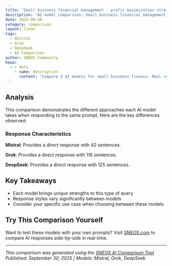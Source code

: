 ```yaml
---
title: "Small business financial management - profit maximization strategies"
description: "AI model comparison: Small business financial management - profit maximization strategies..."
date: 2025-09-30
category: comparison
layout: Clean
tags:
  - Mistral
  - Grok
  - DeepSeek
  - AI Comparison
author: SNEOS Community
head:
  - - meta
    - name: description
      content: "Compare 3 AI models for small business finance. Real responses from Mistral, Grok, DeepSeek with detailed analysis."
---
```


<ChatComparison
  title="Small business financial management - profit maximization strategies"
  prompt="Small business financial management - profit maximization strategies"
  :responses='{
    "Mistral": "Effective financial management is crucial for small businesses aiming to maximize profits. Here are some strategies to help you achieve this:\n\n1. **Understand Your Costs:**\n   - **Fixed Costs:** These include rent, salaries, insurance, etc.\n   - **Variable Costs:** These depend on production or sales volume, such as raw materials and packaging.\n   - **Break-Even Point:** Know when your total revenue equals your total cost.\n\n2. **Set Clear Financial Goals:**\n   - Establish specific, measurable, achievable, relevant, and time-bound (SMART) financial goals.\n   - Monitor these goals regularly to stay on track.\n\n3. **Budgeting and Forecasting:**\n   - Create a detailed budget to allocate resources effectively.\n   - Forecast future sales and expenses to anticipate cash flow needs.\n\n4. **Improve Revenue:**\n   - **Increase Sales:** Attract new customers, retain existing ones, and encourage repeat business.\n   - **Diversify Revenue Streams:** Explore new products, services, or markets.\n   - **Pricing Strategy:** Price your products or services appropriately to maximize profits.\n\n5. **Control Expenses:**\n   - **Reduce Variable Costs:** Negotiate better terms with suppliers, improve operational efficiency, and minimize waste.\n   - **Review Fixed Costs:** Consider downsizing office space, negotiating lower rent, or reducing administrative costs.\n   - **Outsource Non-Core Functions:** Outsourcing can save costs and allow you to focus on your core business.\n\n6. **Inventory Management:**\n   - Maintain optimal inventory levels to avoid tying up too much capital in stock.\n   - Implement a just-in-time (JIT) inventory system to improve efficiency and reduce waste.\n\n7. **Cash Flow Management:**\n   - Monitor and project your cash flow to ensure you always have sufficient funds to meet your obligations.\n   - Encourage prompt payment from customers and negotiate favorable payment terms with suppliers.\n\n8. **Debt Management:**\n   - Use debt strategically to finance growth, but avoid taking on too much debt.\n   - Prioritize paying off high-interest debts first.\n\n9. **Tax Planning:**\n   - Take advantage of tax deductions, credits, and incentives.\n   - Consult with a tax professional to ensure you\u0027re minimizing your tax liability.\n\n10. **Regularly Review and Analyze Financial Statements:**\n    - Income Statement: Shows your revenues, expenses, and profits.\n    - Balance Sheet: Provides a snapshot of your business\u0027s financial health.\n    - Cash Flow Statement: Tracks the flow of cash in and out of your business.\n\n11. **Invest in Technology:**\n    - Automate processes to improve efficiency and reduce errors.\n    - Use accounting software to track and manage your finances.\n\n12. **Continuous Learning and Adaptation:**\n    - Stay informed about industry trends and best practices.\n    - Be open to adapting your strategies based on changes in the market or your business.\n\nBy implementing these strategies, you\u0027ll be well on your way to maximizing your small business\u0027s profits.",
    "Grok": "Profit maximization is a key goal for small businesses, as it ensures sustainability, growth, and competitiveness. Effective financial management is the foundation for achieving this goal. Below are some practical profit maximization strategies tailored for small businesses, focusing on revenue growth, cost control, and operational efficiency.\n\n---\n\n### 1. Revenue Growth Strategies\nIncreasing income is a direct way to boost profits. Focus on strategies to attract more customers, increase sales, and diversify income streams.\n\n- **Understand Your Market and Customers**:\n  - Conduct market research to identify customer needs, preferences, and trends.\n  - Segment your customer base and tailor products/services to specific groups.\n  - Use customer feedback to improve offerings and build loyalty.\n\n- **Optimize Pricing Strategies**:\n  - Analyze competitors\u2019 pricing to ensure your prices are competitive yet profitable.\n  - Implement dynamic pricing or value-based pricing (charging based on perceived value rather than cost).\n  - Avoid frequent discounts that erode profit margins; instead, offer bundled deals or loyalty programs.\n\n- **Expand Sales Channels**:\n  - Leverage online platforms (e-commerce, social media, marketplaces like Amazon or Etsy) to reach a broader audience.\n  - Partner with local businesses or distributors to increase market reach.\n  - Explore new markets or demographics to diversify your customer base.\n\n- **Upsell and Cross-Sell**:\n  - Train staff to suggest complementary products or upgrades to customers.\n  - Use email marketing or point-of-sale prompts to recommend additional purchases.\n\n- **Diversify Revenue Streams**:\n  - Introduce new products or services that align with your core business.\n  - Explore subscription models, memberships, or recurring revenue opportunities.\n  - Offer seasonal or limited-time promotions to create urgency and boost sales.\n\n---\n\n### 2. Cost Control and Expense Management\nReducing unnecessary expenses without compromising quality is essential for profit maximization.\n\n- **Track and Analyze Expenses**:\n  - Use accounting software (e.g., QuickBooks, Xero) to monitor cash flow and categorize expenses.\n  - Identify high-cost areas and evaluate if they are necessary or can be reduced.\n  - Review monthly financial statements to spot trends or anomalies.\n\n- **Negotiate with Suppliers**:\n  - Build strong relationships with vendors to negotiate better prices or bulk discounts.\n  - Compare supplier quotes regularly to ensure you\u2019re getting the best deal.\n  - Consider long-term contracts for stable pricing if it benefits your cash flow.\n\n- **Minimize Overhead Costs**:\n  - Switch to energy-efficient equipment or practices to reduce utility bills.\n  - Embrace remote work or hybrid models to save on office space and related expenses.\n  - Outsource non-core activities (e.g., accounting, IT support) if it\u2019s more cost-effective than hiring in-house.\n\n- **Control Inventory Costs**:\n  - Use just-in-time (JIT) inventory management to avoid overstocking and reduce storage costs.\n  - Track slow-moving inventory and offer discounts to clear it out.\n  - Implement inventory tracking systems to prevent theft or loss.\n\n- **Reduce Waste and Inefficiencies**:\n  - Streamline processes to eliminate redundant steps or tasks.\n  - Train employees to handle resources efficiently and minimize errors.\n  - Recycle or repurpose materials where possible to cut costs.\n\n---\n\n### 3. Operational Efficiency\nImproving how your business operates can significantly impact profitability by saving time, reducing costs, and increasing output.\n\n- **Automate Processes**:\n  - Invest in affordable technology to automate repetitive tasks (e.g., invoicing, payroll, customer service chatbots).\n  - Use Customer Relationship Management (CRM) tools to streamline sales and marketing efforts.\n  - Automate social media posting or email campaigns to save time on marketing.\n\n- **Improve Productivity**:\n  - Provide training and tools to help employees work more effectively.\n  - Set clear goals and performance metrics to keep staff focused.\n  - Delegate tasks appropriately to avoid overloading key team members.\n\n- **Focus on High-Margin Products/Services**:\n  - Identify which products or services generate the highest profit margins.\n  - Allocate more resources (marketing, inventory) to high-margin items and phase out low-performing ones.\n  - Analyze sales data to understand which offerings are most profitable.\n\n- **Streamline Supply Chain**:\n  - Work with local suppliers to reduce shipping times and costs.\n  - Optimize delivery routes or schedules to save on transportation expenses.\n  - Build contingency plans to avoid disruptions in the supply chain.\n\n---\n\n### 4. Financial Planning and Analysis\nStrategic financial management helps small businesses make informed decisions to maximize profits.\n\n- **Set Clear Financial Goals**:\n  - Define realistic short-term and long-term profit targets.\n  - Break down goals into actionable steps (e.g., increasing sales by 10% in six months).\n  - Regularly review progress and adjust strategies as needed.\n\n- **Create and Follow a Budget**:\n  - Develop a detailed budget that accounts for fixed and variable costs.\n  - Allocate funds for growth initiatives (e.g., marketing campaigns, new equipment).\n  - Stick to the budget and avoid impulsive spending.\n\n- **Monitor Key Performance Indicators (KPIs)**:\n  - Track metrics like gross profit margin, net profit margin, and return on investment (ROI).\n  - Measure customer acquisition cost (CAC) and lifetime value (CLV) to ensure marketing efforts are profitable.\n  - Use KPIs to identify areas for improvement and make data-driven decisions.\n\n- **Manage Cash Flow**:\n  - Ensure you have enough liquidity to cover operational expenses during slow periods.\n  - Offer incentives for early customer payments to improve cash inflow.\n  - Delay non-essential purchases or negotiate payment terms with vendors to manage outflows.\n\n- **Reinvest Profits Wisely**:\n  - Reinvest a portion of profits into growth areas like marketing, product development, or technology.\n  - Avoid overextending financially by balancing reinvestment with building reserves.\n  - Consider debt financing only for high-ROI projects with clear payback timelines.\n\n---\n\n### 5. Marketing and Customer Retention\nMarketing efficiently and retaining customers are cost-effective ways to boost profits since acquiring new customers is often more expensive than retaining existing ones.\n\n- **Focus on Cost-Effective Marketing**:\n  - Use social media and content marketing (blogs, videos) to promote your business at low cost.\n  - Leverage word-of-mouth marketing by encouraging satisfied customers to leave reviews or refer others.\n  - Collaborate with influencers or other small businesses for affordable exposure.\n\n- **Build Customer Loyalty**:\n  - Implement loyalty programs or reward systems to encourage repeat purchases.\n  - Provide excellent customer service to create a positive experience.\n  - Engage customers through personalized emails or offers based on their purchase history.\n\n- **Analyze Marketing ROI**:\n  - Track the performance of marketing campaigns to see which channels yield the best results.\n  - Cut spending on low-performing campaigns and reinvest in high-impact ones.\n  - Use free or low-cost analytics tools (e.g., Google Analytics) to measure website traffic and conversions.\n\n---\n\n### 6. Tax Optimization and Legal Considerations\nMaximizing profits also involves minimizing tax liabilities and staying compliant with regulations.\n\n- **Work with a Tax Professional**:\n  - Hire an accountant or tax advisor to identify deductions, credits, and incentives available to small businesses.\n  - Stay updated on tax laws to avoid penalties and take advantage of savings opportunities.\n  - Keep accurate financial records to simplify tax filing and audits.\n\n- **Choose the Right Business Structure**:\n  - Evaluate whether your current business structure (sole proprietorship, LLC, corporation) is the most tax-efficient.\n  - Consult a professional to determine if restructuring could lower tax liabilities or provide other benefits.\n\n- **Plan for Tax Obligations**:\n  - Set aside a portion of income regularly to cover quarterly or annual tax payments.\n  - Avoid last-minute financial stress by maintaining a dedicated tax savings account.\n\n---\n\n### 7. Risk Management\nProtecting your business from potential financial losses ensures long-term profitability.\n\n- **Get Adequate Insurance**:\n  - Invest in insurance coverage (e.g., property, liability, business interruption) to protect against unexpected events.\n  - Review policies annually to ensure they meet your current needs.\n\n- **Diversify Income Sources**:\n  - Avoid over-reliance on a single product, customer, or market to reduce financial risk.\n  - Build an emergency fund to cover unexpected expenses or revenue dips.\n\n- **Monitor Economic and Industry Trends**:\n  - Stay informed about economic changes that could impact your business (e.g., inflation, supply chain issues).\n  - Adapt quickly to industry shifts by pivoting products, services, or strategies.\n\n---\n\n### Conclusion\nProfit maximization for a small business requires a balanced approach that combines increasing revenue, controlling costs, and optimizing operations. Start by analyzing your current financial situation to identify strengths and weaknesses, then implement the strategies above incrementally. Regularly revisit your financial goals and adjust your tactics based on performance data and market conditions.\n\nIf you\u2019re new to financial management, consider investing in affordable tools or hiring a part-time financial advisor to help you navigate complex decisions. With consistent effort and strategic planning, your small business can achieve sustainable profitability and long-term growth. Let me know if you\u0027d like specific tools, templates, or deeper insights into any of these areas!",
    "DeepSeek": "Of course. This is an excellent and crucial topic for any small business owner. Profit maximization isn\u0027t just about increasing sales; it\u0027s a holistic approach to managing your finances to ensure the revenue you generate translates into the highest possible profit.\n\nHere is a comprehensive guide to small business financial management with a focus on profit maximization strategies, broken down into actionable areas.\n\n### The Core Principle: Profit = Revenue - Costs\n\nMaximizing profit means you must work on both sides of this equation:\n1.  **Strategically Increase Revenue.**\n2.  **Systematically Reduce Costs.**\n\nIgnoring one for the other is a common mistake. A price increase (revenue) can be wiped out by inefficiencies (costs), and drastic cost-cutting can hamper your ability to grow.\n\n---\n\n### Part 1: Strategic Revenue Enhancement\n\nThe goal here is not just to get *more* sales, but to get *more profitable* sales.\n\n#### 1. Pricing Power \u0026 Strategy\n*   **Value-Based Pricing:** Stop pricing based only on \u0022cost-plus.\u0022 Price based on the perceived value to your customer. What problem are you solving? How much is that solution worth? (e.g., a consultant saving a client $50,000 can charge far more than one just billing by the hour).\n*   **Tiered Pricing:** Offer \u0022Good, Better, Best\u0022 packages. This captures different customer segments and often upsells customers to a higher-margin tier. (e.g., Basic, Pro, and Enterprise software plans).\n*   **Strategic Price Increases:** Regularly review your prices. A 5% price increase can often be absorbed by the market with minimal loss of volume but has a massive impact on profitability, especially if your costs haven\u0027t risen as much.\n*   **Bundle Products/Services:** Combine lower-margin items with high-margin ones to increase the average transaction value.\n\n#### 2. Customer Lifetime Value (CLV)\nIt\u0027s cheaper to keep a customer than to acquire a new one. Focus on maximizing the value of each customer over time.\n*   **Upselling \u0026 Cross-Selling:** \u0022Would you like fries with that?\u0022 Recommend complementary products or a premium version.\n*   **Loyalty \u0026 Retention Programs:** Reward repeat customers. A simple punch card or a members-only discount encourages return business.\n*   **Subscription/Recurring Revenue Models:** If applicable, shift to a subscription model. It creates predictable, stable revenue and increases CLV. (e.g., a monthly maintenance contract for a service business).\n\n#### 3. Sales \u0026 Marketing Efficiency\n*   **Focus on High-Margin Products/Services:** Analyze which items have the best profit margins and direct your marketing efforts there.\n*   **Improve Conversion Rates:** A 1% increase in your website\u0027s conversion rate can lead to a double-digit percentage increase in revenue. Use clear calls-to-action, simplify the checkout process, and use testimonials.\n*   **Target the Right Customers:** Not all customers are equally profitable. Identify your ideal customer profile (who buys high-margin items, pays on time, and is low-maintenance) and focus your marketing budget on attracting them.\n\n---\n\n### Part 2: Systematic Cost Control \u0026 Reduction\n\nReducing costs directly increases profit, dollar for dollar. Be strategic\u2014don\u0027t cut costs that harm quality or your ability to operate.\n\n#### 1. Master Your Financial Statements\nYou cannot manage what you don\u0027t measure.\n*   **Profit \u0026 Loss (P\u0026L) Statement:** Review this monthly. Understand your **Gross Profit** (Revenue - Cost of Goods Sold) and your **Net Profit** (what\u0027s left after all expenses).\n*   **Key Metrics to Track:**\n    *   **Gross Profit Margin:** (Gross Profit / Revenue) x 100. Shows how efficiently you produce your good/service.\n    *   **Net Profit Margin:** (Net Profit / Revenue) x 100. Your overall profitability.\n    *   **Operating Expense Ratio:** (Operating Expenses / Revenue) x 100. Are your overheads creeping up?\n\n#### 2. Manage Inventory Efficiently\nInventory ties up cash and incurs costs (storage, insurance, risk of obsolescence).\n*   **Just-in-Time (JIT) Inventory:** Order inventory to arrive just as you need it, reducing storage costs.\n*   **Identify Slow-Moving Stock:** Use an \u0022ABC Analysis.\u0022 \u0027A\u0027 items are high-value, \u0027C\u0027 items are low-value. Don\u0027t tie up money in \u0027C\u0027 items. Discount or bundle slow-movers to clear them out.\n\n#### 3. Optimize Operating Expenses (Overhead)\nScrutinize every recurring expense.\n*   **Negotiate with Suppliers:** Regularly ask for better prices, especially as your order volume grows. Can you get a discount for early payment?\n*   **Go Green:** Reduce energy costs with LED lighting, programmable thermostats, and energy-efficient equipment.\n*   **Embrace Technology:** Use software to automate tasks (accounting, invoicing, marketing). It\u0027s often cheaper than manual labor and reduces errors.\n*   **Review Subscriptions:** Audit all software and service subscriptions monthly. Cancel what you don\u0027t use.\n\n#### 4. Labor Cost Optimization\nLabor is often the biggest expense.\n*   **Right-Sizing Staff:** Use a mix of full-time, part-time, and freelance help to match demand fluctuations. Avoid overstaffing during slow periods.\n*   **Improve Productivity:** Invest in training and better tools. A more efficient employee is a more profitable one.\n*   **Outsource Non-Core Functions:** Consider outsourcing tasks like bookkeeping, digital marketing, or IT support instead of hiring a full-time employee. This converts a fixed cost into a variable one.\n\n---\n\n### Part 3: Foundational Financial Management\n\nThese are the non-negotiable systems that make all the above strategies possible.\n\n#### 1. Cash Flow Management\n**Profit is an opinion, cash is a fact.** You can be profitable and go bankrupt due to poor cash flow.\n*   **Invoice Immediately \u0026 Accurately:** The sooner you invoice, the sooner you get paid.\n*   **Encourage Faster Payments:** Offer a small discount (e.g., 2% net 10) for early payment. Use online payment links to make it easy.\n*   **Manage Payables Strategically:** Pay bills on time, but not early. Hold onto your cash as long as possible without incurring late fees or damaging relationships.\n*   **Maintain a Cash Reserve:** Aim for 3-6 months of operating expenses in a business savings account to weather slow periods.\n\n#### 2. Strategic Use of Debt \u0026 Financing\nDebt isn\u0027t inherently bad; it\u0027s a tool.\n*   **Good Debt:** Used to purchase assets that will generate more revenue/profit than the cost of the debt (e.g., a new machine that increases production speed).\n*   **Bad Debt:** Used to cover ongoing operating losses. This is a warning sign that your business model needs fixing.\n\n#### 3. Regular Financial Analysis \u0026 Forecasting\n*   **Create a Budget:** Plan your expected revenue and expenses for the year. Compare your actual results to the budget monthly to spot variances.\n*   **Forecast:** Look ahead. Based on current trends, what will your cash position be in 3 months? 6 months? This helps you make proactive decisions instead of reactive ones.\n\n### Actionable Checklist to Start Today:\n\n1.  **Analyze Your Top 3 Products/Services:** Calculate the gross profit margin for each. Which is the most profitable?\n2.  **Review Your Pricing:** Have you raised prices in the last 12 months? Could you implement a tiered structure?\n3.  **Run an \u0022Expense Audit\u0022:** Go through last month\u0027s bank statement and challenge every single cost. Ask \u0022Is this essential? Can I get it for less?\u0022\n4.  **Check Your Inventory:** What\u0027s gathering dust? Create a plan to clear it.\n5.  **Improve Your Invoicing:** Send your next invoice the same day the work is completed or the product is delivered.\n6.  **Update Your Cash Flow Forecast:** Project your cash balance for the next 90 days.\n\nBy treating your business\u0027s finances with this level of strategic attention, you shift from simply *making sales* to deliberately *building a profitable and sustainable enterprise*."
  }'
  published-date="13:11"
/>

## Analysis

This comparison demonstrates the different approaches each AI model takes when responding to the same prompt. Here are the key differences observed:

### Response Characteristics

**Mistral**: Provides a direct response with 42 sentences. 

**Grok**: Provides a direct response with 118 sentences. 

**DeepSeek**: Provides a direct response with 125 sentences. 

## Key Takeaways

- Each model brings unique strengths to this type of query
- Response styles vary significantly between models
- Consider your specific use case when choosing between these models

## Try This Comparison Yourself

Want to test these models with your own prompts? Visit [SNEOS.com](https://sneos.com) to compare AI responses side-by-side in real-time.

---

*This comparison was generated using the [SNEOS AI Comparison Tool](https://sneos.com)*
*Published: September 30, 2025 | Models: Mistral, Grok, DeepSeek*
